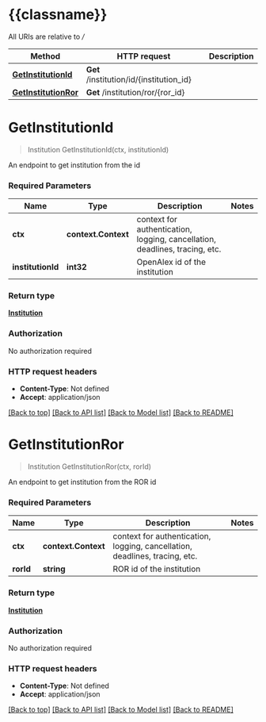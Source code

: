 # {{classname}}

All URIs are relative to */*

Method | HTTP request | Description
------------- | ------------- | -------------
[**GetInstitutionId**](InstitutionApi.md#GetInstitutionId) | **Get** /institution/id/{institution_id} | 
[**GetInstitutionRor**](InstitutionApi.md#GetInstitutionRor) | **Get** /institution/ror/{ror_id} | 

# **GetInstitutionId**
> Institution GetInstitutionId(ctx, institutionId)


An endpoint to get institution from the id

### Required Parameters

Name | Type | Description  | Notes
------------- | ------------- | ------------- | -------------
 **ctx** | **context.Context** | context for authentication, logging, cancellation, deadlines, tracing, etc.
  **institutionId** | **int32**| OpenAlex id of the institution | 

### Return type

[**Institution**](Institution.md)

### Authorization

No authorization required

### HTTP request headers

 - **Content-Type**: Not defined
 - **Accept**: application/json

[[Back to top]](#) [[Back to API list]](../README.md#documentation-for-api-endpoints) [[Back to Model list]](../README.md#documentation-for-models) [[Back to README]](../README.md)

# **GetInstitutionRor**
> Institution GetInstitutionRor(ctx, rorId)


An endpoint to get institution from the ROR id

### Required Parameters

Name | Type | Description  | Notes
------------- | ------------- | ------------- | -------------
 **ctx** | **context.Context** | context for authentication, logging, cancellation, deadlines, tracing, etc.
  **rorId** | **string**| ROR id of the institution | 

### Return type

[**Institution**](Institution.md)

### Authorization

No authorization required

### HTTP request headers

 - **Content-Type**: Not defined
 - **Accept**: application/json

[[Back to top]](#) [[Back to API list]](../README.md#documentation-for-api-endpoints) [[Back to Model list]](../README.md#documentation-for-models) [[Back to README]](../README.md)

